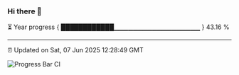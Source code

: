 ### Hi there 👋

⏳ Year progress { ████████████▁▁▁▁▁▁▁▁▁▁▁▁▁▁▁▁▁▁ } 43.16 %

---

⏰ Updated on Sat, 07 Jun 2025 12:28:49 GMT

![Progress Bar CI](https://github.com/liununu/liununu/workflows/Progress%20Bar%20CI/badge.svg)
